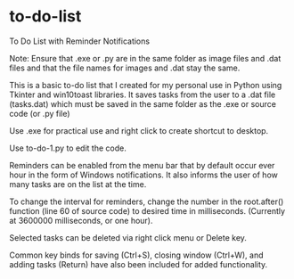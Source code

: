 # to-do-list
To Do List with Reminder Notifications

Note: Ensure that .exe or .py are in the same folder as image files and .dat files and that the file names for images and .dat stay the same.

This is a basic to-do list that I created for my personal use in Python using Tkinter and win10toast libraries. It saves tasks from the user to a .dat file (tasks.dat) which must be saved in the same folder as the .exe or source code (or .py file)

Use .exe for practical use and right click to create shortcut to desktop.

Use to-do-1.py to edit the code.

Reminders can be enabled from the menu bar that by default occur ever hour in the form of Windows notifications. It also informs the user of how many tasks are on the list at the time.

To change the interval for reminders, change the number in the root.after() function (line 60 of source code) to desired time in milliseconds. (Currently at 3600000 milliseconds, or one hour).

Selected tasks can be deleted via right click menu or Delete key.

Common key binds for saving (Ctrl+S), closing window (Ctrl+W), and adding tasks (Return) have also been included for added functionality.

